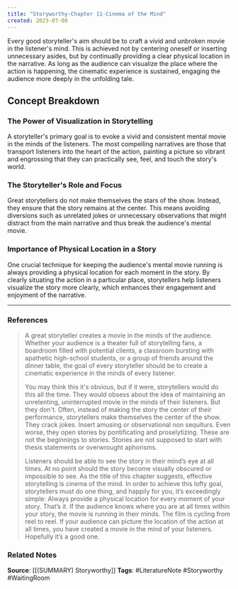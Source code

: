 ```yaml
---
title: "Storyworthy-Chapter 11-Cinema of the Mind"
created: 2023-07-08
---
```


Every good storyteller's aim should be to craft a vivid and unbroken movie in the listener's mind. This is achieved not by centering oneself or inserting unnecessary asides, but by continually providing a clear physical location in the narrative. As long as the audience can visualize the place where the action is happening, the cinematic experience is sustained, engaging the audience more deeply in the unfolding tale.

## Concept Breakdown

### The Power of Visualization in Storytelling
A storyteller's primary goal is to evoke a vivid and consistent mental movie in the minds of the listeners. The most compelling narratives are those that transport listeners into the heart of the action, painting a picture so vibrant and engrossing that they can practically see, feel, and touch the story's world.

### The Storyteller's Role and Focus
Great storytellers do not make themselves the stars of the show. Instead, they ensure that the story remains at the center. This means avoiding diversions such as unrelated jokes or unnecessary observations that might distract from the main narrative and thus break the audience's mental movie.

### Importance of Physical Location in a Story
One crucial technique for keeping the audience's mental movie running is always providing a physical location for each moment in the story. By clearly situating the action in a particular place, storytellers help listeners visualize the story more clearly, which enhances their engagement and enjoyment of the narrative.

--- 
### References

> A great storyteller creates a movie in the minds of the audience. Whether your audience is a theater full of storytelling fans, a boardroom filled with potential clients, a classroom bursting with apathetic high-school students, or a group of friends around the dinner table, the goal of every storyteller should be to create a cinematic experience in the minds of every listener.
> 
> You may think this it's obvious, but if it were, storytellers would do this all the time. They would obsess about the idea of maintaining an unrelenting, uninterrupted movie in the minds of their listeners. But they don't. Often, instead of making the story the center of their performance, storytellers make themselves the center of the show. They crack jokes. Insert amusing or observational non sequiturs. Even worse, they open stories by pontificating and proselytizing. These are not the beginnings to stories. Stories are not supposed to start with thesis statements or overwrought aphorisms.
> 
> Listeners should be able to see the story in their mind’s eye at all times. At no point should the story become visually obscured or impossible to see. As the title of this chapter suggests, effective storytelling is cinema of the mind. In order to achieve this lofty goal, storytellers must do one thing, and happily for you, it’s exceedingly simple: Always provide a physical location for every moment of your story. That’s it. If the audience knows where you are at all times within your story, the movie is running in their minds. The film is cycling from reel to reel. If your audience can picture the location of the action at all times, you have created a movie in the mind of your listeners. Hopefully it’s a good one. 

### Related Notes
**Source**: [[(SUMMARY) Storyworthy]]
**Tags**: #LiteratureNote #Storyworthy #WaitingRoom 